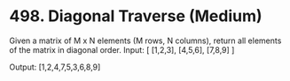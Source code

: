 # 498. Diagonal Traverse (Medium)
Given a matrix of M x N elements (M rows, N columns), return all elements of the matrix in diagonal order.
Input:
[ [1,2,3],
  [4,5,6],
  [7,8,9]
]

Output: [1,2,4,7,5,3,6,8,9]